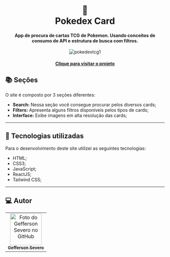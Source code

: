 <h1 align="center">
  🎴 <br>Pokedex Card
</h1>

<h4 align="center">
  App de procura de cartas TCG de Pokemon. Usando conceitos de consumo de API e estrutura de busca com filtros.
</h4>
<p align="center">
  <img src="https://i.ibb.co/grDB947/pokedextcg1.png" alt="pokedextcg1"  border="0">
 </p>

<h4 align="center"><a href="https://pokedex-tcg.herokuapp.com">Clique para visitar o projeto</a></h4>

## 📚 Seções
O site é composto por 3 seções diferentes:


- **Search:** Nessa seção você consegue procurar pelos diversos cards;
- **Filters:** Apresenta alguns filtros disponíveis pelos tipos de cards;
- **Interface:** Exibe imagens em alta resolução das cards;


---

## 💼 Tecnologias utilizadas
Para o desenvolvimento deste site utilizei as seguintes tecnologias:

- HTML;
- CSS3;
- JavaScript;
- ReactJS;
- Tailwind CSS;


---

## :computer: Autor<br>
<table>
  <tr>
    <td align="center">
      <a href="https://github.com/geffersonst">
        <img src="https://i.ibb.co/SvJ2wxy/avatargeffersondev1.jpg" width="100px;" alt="Foto do Gefferson Severo no GitHub"/><br>
        <sub>
          <b>Gefferson Severo</b>
        </sub>
      </a>
    </td>
  </tr>
</table>
